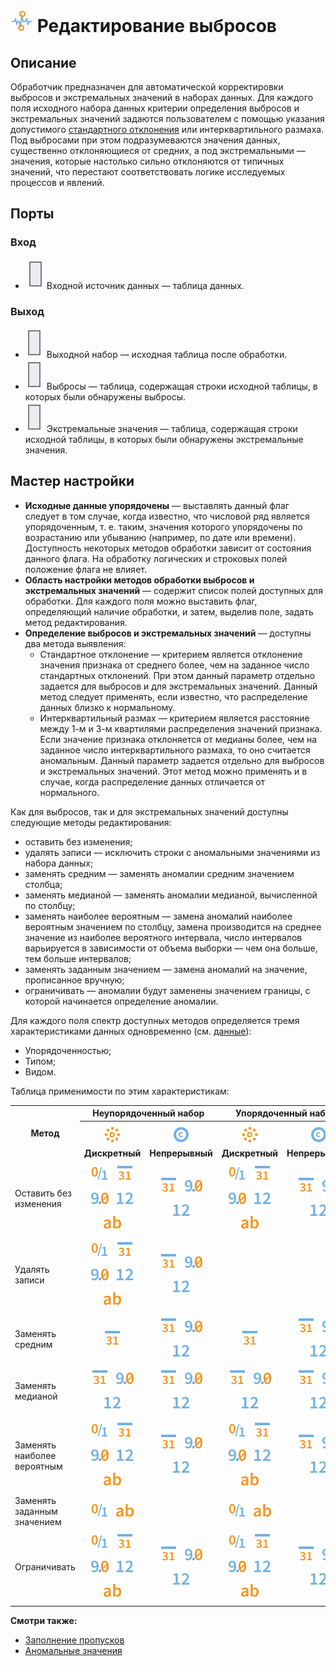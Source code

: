 # ![ ](../../images/icons/components/e-lim-out-lier_default.svg) Редактирование выбросов

## Описание

Обработчик предназначен для автоматической корректировки выбросов и экстремальных значений в наборах данных. Для каждого поля исходного набора данных критерии определения выбросов и экстремальных значений задаются пользователем с помощью указания допустимого [стандартного отклонения](https://wiki.loginom.ru/articles/mean-square-deviation.html) или интерквартильного размаха. Под выбросами при этом подразумеваются значения данных, существенно отклоняющиеся от средних, а под экстремальными — значения, которые настолько сильно отклоняются от типичных значений, что перестают соответствовать логике исследуемых процессов и явлений.

## Порты

### Вход

* ![ ](../../images/icons/app/node/ports/inputs/table_inactive.svg) Входной источник данных — таблица данных.

### Выход

* ![ ](../../images/icons/app/node/ports/outputs/table_inactive.svg) Выходной набор — исходная таблица после обработки.
* ![ ](../../images/icons/app/node/ports/outputs/table_inactive.svg) Выбросы — таблица, содержащая строки исходной таблицы, в которых были обнаружены выбросы.
* ![ ](../../images/icons/app/node/ports/outputs/table_inactive.svg) Экстремальные значения — таблица, содержащая строки исходной таблицы, в которых были обнаружены экстремальные значения.

## Мастер настройки

* **Исходные данные упорядочены** — выставлять данный флаг следует в том случае, когда известно, что числовой ряд является упорядоченным, т. е. таким, значения которого упорядочены по возрастанию или убыванию (например, по дате или времени). Доступность некоторых методов обработки зависит от состояния данного флага. На обработку логических и строковых полей положение флага не влияет.
* **Область настройки методов обработки выбросов и экстремальных значений** — содержит список полей доступных для обработки. Для каждого поля можно выставить флаг, определяющий наличие обработки, и затем, выделив поле, задать метод редактирования.
* **Определение выбросов и экстремальных значений** — доступны два метода выявления:
  * Стандартное отклонение — критерием является отклонение значения признака от среднего более, чем на заданное число стандартных отклонений. При этом данный параметр отдельно задается для выбросов и для экстремальных значений. Данный метод следует применять, если известно, что распределение данных близко к нормальному.
  * Интерквартильный размах — критерием является расстояние между 1-м и 3-м квартилями распределения значений признака. Если значение признака отклоняется от медианы более, чем на заданное число интерквартильного размаха, то оно считается аномальным. Данный параметр задается отдельно для выбросов и экстремальных значений. Этот метод можно применять и в случае, когда распределение данных отличается от нормального.

Как для выбросов, так и для экстремальных значений доступны следующие методы редактирования:

* оставить без изменения;
* удалять записи — исключить строки с аномальными значениями из набора данных;
* заменять средним — заменять аномалии средним значением столбца;
* заменять медианой — заменять аномалии медианой, вычисленной по столбцу;
* заменять наиболее вероятным — замена аномалий наиболее вероятным значением по столбцу, замена производится на среднее значение из наиболее вероятного интервала, число интервалов варьируется в зависимости от объема выборки — чем она больше, тем больше интервалов;
* заменять заданным значением — замена аномалий на значение, прописанное вручную;
* ограничивать — аномалии будут заменены значением границы, с которой начинается определение аномалии.

Для каждого поля спектр доступных методов определяется тремя характеристиками данных одновременно (см. [данные](../../data/README.md)):

* Упорядоченностью;
* Типом;
* Видом.

Таблица применимости по этим характеристикам:

<table>
<tr><th rowspan=2 align=center>Метод</th><th colspan=2 align=center>Неупорядоченный набор</th><th colspan=2 align=center>Упорядоченный набор</th></tr>
<tr><th align=center><img src=../../images/icons/data-types/discrete_default.svg> Дискретный</th><th align=center><img src=../../images/icons/data-types/continuous_default.svg> Непрерывный</th><th align=center><img src=../../images/icons/data-types/discrete_default.svg> Дискретный</th><th align=center><img src=../../images/icons/data-types/continuous_default.svg> Непрерывный</th></tr>
<tr><td align=left>Оставить без изменения</td><td align=center><img src=../../images/icons/data-types/boolean_default.svg> <img src=../../images/icons/data-types/datetime_default.svg> <img src=../../images/icons/data-types/float_default.svg> <img src=../../images/icons/data-types/integer_default.svg> <img src=../../images/icons/data-types/string_default.svg></td><td align=center><img src=../../images/icons/data-types/datetime_default.svg> <img src=../../images/icons/data-types/float_default.svg> <img src=../../images/icons/data-types/integer_default.svg></td><td align=center><img src=../../images/icons/data-types/boolean_default.svg> <img src=../../images/icons/data-types/datetime_default.svg> <img src=../../images/icons/data-types/float_default.svg> <img src=../../images/icons/data-types/integer_default.svg> <img src=../../images/icons/data-types/string_default.svg></td><td align=center><img src=../../images/icons/data-types/datetime_default.svg> <img src=../../images/icons/data-types/float_default.svg> <img src=../../images/icons/data-types/integer_default.svg></td></tr>
<tr><td align=left>Удалять записи</td><td align=center><img src=../../images/icons/data-types/boolean_default.svg> <img src=../../images/icons/data-types/datetime_default.svg> <img src=../../images/icons/data-types/float_default.svg> <img src=../../images/icons/data-types/integer_default.svg> <img src=../../images/icons/data-types/string_default.svg></td> <td align=center><img src=../../images/icons/data-types/datetime_default.svg> <img src=../../images/icons/data-types/float_default.svg> <img src=../../images/icons/data-types/integer_default.svg></td><td></td> <td></td></tr>
<tr><td align=left>Заменять средним</td><td align=center><img src=../../images/icons/data-types/datetime_default.svg></td><td align=center><img src=../../images/icons/data-types/datetime_default.svg> <img src=../../images/icons/data-types/float_default.svg> <img src=../../images/icons/data-types/integer_default.svg></td><td align=center><img src=../../images/icons/data-types/datetime_default.svg></td><td align=center><img src=../../images/icons/data-types/datetime_default.svg> <img src=../../images/icons/data-types/float_default.svg> <img src=../../images/icons/data-types/integer_default.svg></td></tr>
<tr><td align=left>Заменять медианой</td><td align=center><img src=../../images/icons/data-types/datetime_default.svg> <img src=../../images/icons/data-types/float_default.svg> <img src=../../images/icons/data-types/integer_default.svg></td><td align=center><img src=../../images/icons/data-types/datetime_default.svg> <img src=../../images/icons/data-types/float_default.svg> <img src=../../images/icons/data-types/integer_default.svg></td><td align=center><img src=../../images/icons/data-types/datetime_default.svg> <img src=../../images/icons/data-types/float_default.svg> <img src=../../images/icons/data-types/integer_default.svg></td><td align=center><img src=../../images/icons/data-types/datetime_default.svg> <img src=../../images/icons/data-types/float_default.svg> <img src=../../images/icons/data-types/integer_default.svg></td></tr>
<tr><td align=left>Заменять наиболее вероятным</td><td align=center><img src=../../images/icons/data-types/boolean_default.svg> <img src=../../images/icons/data-types/datetime_default.svg> <img src=../../images/icons/data-types/float_default.svg> <img src=../../images/icons/data-types/integer_default.svg> <img src=../../images/icons/data-types/string_default.svg></td><td align=center><img src=../../images/icons/data-types/datetime_default.svg> <img src=../../images/icons/data-types/float_default.svg> <img src=../../images/icons/data-types/integer_default.svg></td><td align=center><img src=../../images/icons/data-types/boolean_default.svg> <img src=../../images/icons/data-types/datetime_default.svg> <img src=../../images/icons/data-types/float_default.svg> <img src=../../images/icons/data-types/integer_default.svg> <img src=../../images/icons/data-types/string_default.svg></td><td align=center><img src=../../images/icons/data-types/datetime_default.svg> <img src=../../images/icons/data-types/float_default.svg> <img src=../../images/icons/data-types/integer_default.svg></td></tr>
<tr><td align=left>Заменять заданным значением</td><td align=center><img src=../../images/icons/data-types/boolean_default.svg> <img src=../../images/icons/data-types/string_default.svg></td><td></td><td align=center> <img src=../../images/icons/data-types/boolean_default.svg> <img src=../../images/icons/data-types/string_default.svg></td><td></td>
<tr><td align=left>Ограничивать</td><td align=center><img src=../../images/icons/data-types/boolean_default.svg> <img src=../../images/icons/data-types/datetime_default.svg> <img src=../../images/icons/data-types/float_default.svg> <img src=../../images/icons/data-types/integer_default.svg> <img src=../../images/icons/data-types/string_default.svg></td><td align=center><img src=../../images/icons/data-types/datetime_default.svg> <img src=../../images/icons/data-types/float_default.svg> <img src=../../images/icons/data-types/integer_default.svg></td><td align=center><img src=../../images/icons/data-types/boolean_default.svg> <img src=../../images/icons/data-types/datetime_default.svg> <img src=../../images/icons/data-types/float_default.svg> <img src=../../images/icons/data-types/integer_default.svg> <img src=../../images/icons/data-types/string_default.svg></td><td align=center><img src=../../images/icons/data-types/datetime_default.svg> <img src=../../images/icons/data-types/float_default.svg> <img src=../../images/icons/data-types/integer_default.svg></td></tr>
</table>

**Смотри также:**

* [Заполнение пропусков](../../processors/preprocessing/filling-omissions.md)
* [Аномальные значения](https://wiki.loginom.ru/articles/outlier.html)
